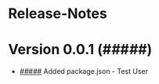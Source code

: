 # Release-Notes

<a name="current-release"></a>
# Version 0.0.1 (#_#_#_#_#)

* [#_#_#_#_#](https://github.com/nknapp/example/commit/#_#_#_#_#) Added package.json - Test User
